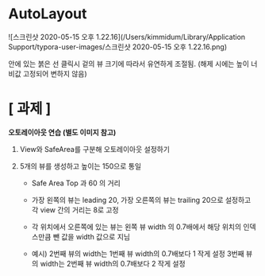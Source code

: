 # AutoLayout

![스크린샷 2020-05-15 오후 1.22.16](/Users/kimmidum/Library/Application Support/typora-user-images/스크린샷 2020-05-15 오후 1.22.16.png)

안에 있는 붉은 선 클릭시 겉의 뷰 크기에 따라서 유연하게 조절됨. (해제 시에는 높이 너비값 고정되어 변하지 않음)





# [ 과제 ] 



**오토레이아웃 연습 (별도 이미지 참고)** 

1. View와 SafeArea를 구분해 오토레이아웃 설정하기 

2. 5개의 뷰를 생성하고 높이는 150으로 통일 

   * Safe Area Top 과 60 의 거리 

   * 가장 왼쪽의 뷰는 leading 20, 가장 오른쪽의 뷰는 trailing 20으로 설정하고 각 view 간의 거리는 8로 고정 

   * 각 위치에서 오른쪽에 있는 뷰는 왼쪽 뷰 width 의 0.7배에서 해당 위치의 인덱스만큼 뺀 값을 width 값으로 지님 

   * 예시) 2번째 뷰의 width는 1번째 뷰 width의 0.7배보다 1 작게 설정 3번째 뷰의 width는 2번째 뷰 width의 0.7배보다 2 작게 설정 

     
